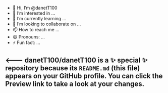- 👋 Hi, I’m @danetT100
- 👀 I’m interested in ...
- 🌱 I’m currently learning ...
- 💞️ I’m looking to collaborate on ...
- 📫 How to reach me ...
- 😄 Pronouns: ...
- ⚡ Fun fact: ...

<---
danetT100/danetT100 is a ✨ special ✨ repository because its `README.md` (this file) appears on your GitHub profile.
You can click the Preview link to take a look at your changes.
-
